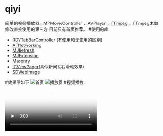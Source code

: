 # qiyi
简单的视频播放器。MPMovieController ，AVPlayer ，[FFmpeg](https://github.com/chrisballinger/FFmpeg-iOS.git) ，FFmpeg未做修改直接使用的第三方
目前只有首页推荐。
#使用的库
  * [RDVTabBarController](https://github.com/robbdimitrov/RDVTabBarController.git) (有使用和无使用的区别)
  * [AFNetworking](https://github.com/AFNetworking/AFNetworking.git)
  * [MJRefresh](https://github.com/CoderMJLee/MJRefresh.git)
  * [MJExtension](https://github.com/CoderMJLee/MJExtension.git)
  * [Masonry](https://github.com/cloudkite/Masonry.git)
  * [ICViewPager](https://github.com/monsieurje/ICViewPager.git)(类似新闻左右滑动效果)
  * [SDWebImage](https://github.com/rs/SDWebImage.git)

#效果图如下
![首页](http://7xoj45.com1.z0.glb.clouddn.com/1.png)
![播放页](http://7xoj45.com1.z0.glb.clouddn.com/2.png)
#视频播放:
<video id="video" controls="" preload="none" poster="http://7xoj45.com1.z0.glb.clouddn.com/1.png">
      <source id="mp4" src="http://7xoj45.com1.z0.glb.clouddn.com/PlayVideo.mp4" type="video/mp4">
 </video>
